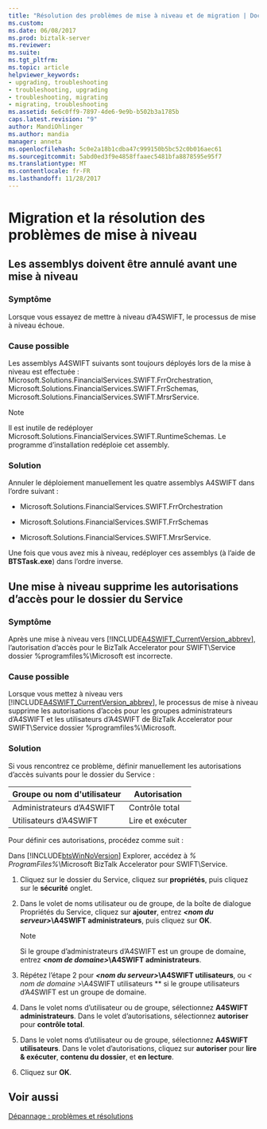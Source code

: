 ```yaml
---
title: "Résolution des problèmes de mise à niveau et de migration | Documents Microsoft"
ms.custom: 
ms.date: 06/08/2017
ms.prod: biztalk-server
ms.reviewer: 
ms.suite: 
ms.tgt_pltfrm: 
ms.topic: article
helpviewer_keywords:
- upgrading, troubleshooting
- troubleshooting, upgrading
- troubleshooting, migrating
- migrating, troubleshooting
ms.assetid: 6e6c0ff9-7897-4de6-9e9b-b502b3a1785b
caps.latest.revision: "9"
author: MandiOhlinger
ms.author: mandia
manager: anneta
ms.openlocfilehash: 5c0e2a18b1cdba47c999150b5bc52c0b016aec61
ms.sourcegitcommit: 5abd0ed3f9e4858ffaaec5481bfa8878595e95f7
ms.translationtype: MT
ms.contentlocale: fr-FR
ms.lasthandoff: 11/28/2017
---
```

# <a name="migration-and-upgrade-troubleshooting"></a>Migration et la résolution des problèmes de mise à niveau
## <a name="assemblies-need-to-be-undeployed-before-an-upgrade"></a>Les assemblys doivent être annulé avant une mise à niveau  
  
### <a name="symptom"></a>Symptôme  
 Lorsque vous essayez de mettre à niveau d’A4SWIFT, le processus de mise à niveau échoue.  
  
### <a name="possible-cause"></a>Cause possible  
 Les assemblys A4SWIFT suivants sont toujours déployés lors de la mise à niveau est effectuée : Microsoft.Solutions.FinancialServices.SWIFT.FrrOrchestration, Microsoft.Solutions.FinancialServices.SWIFT.FrrSchemas, Microsoft.Solutions.FinancialServices.SWIFT.MrsrService.  
  
> [!NOTE]
>  Il est inutile de redéployer Microsoft.Solutions.FinancialServices.SWIFT.RuntimeSchemas. Le programme d’installation redéploie cet assembly.  
  
### <a name="solution"></a>Solution  
 Annuler le déploiement manuellement les quatre assemblys A4SWIFT dans l’ordre suivant :  
  
-   Microsoft.Solutions.FinancialServices.SWIFT.FrrOrchestration  
  
-   Microsoft.Solutions.FinancialServices.SWIFT.FrrSchemas  
  
-   Microsoft.Solutions.FinancialServices.SWIFT.MrsrService.  
  
 Une fois que vous avez mis à niveau, redéployer ces assemblys (à l’aide de **BTSTask.exe**) dans l’ordre inverse.  
  
## <a name="an-upgrade-removes-access-permissions-for-the-service-folder"></a>Une mise à niveau supprime les autorisations d’accès pour le dossier du Service  
  
### <a name="symptom"></a>Symptôme  
 Après une mise à niveau vers [!INCLUDE[A4SWIFT_CurrentVersion_abbrev](../../includes/a4swift-currentversion-abbrev-md.md)], l’autorisation d’accès pour le BizTalk Accelerator pour SWIFT\Service dossier %programfiles%\Microsoft est incorrecte.  
  
### <a name="possible-cause"></a>Cause possible  
 Lorsque vous mettez à niveau vers [!INCLUDE[A4SWIFT_CurrentVersion_abbrev](../../includes/a4swift-currentversion-abbrev-md.md)], le processus de mise à niveau supprime les autorisations d’accès pour les groupes administrateurs d’A4SWIFT et les utilisateurs d’A4SWIFT de BizTalk Accelerator pour SWIFT\Service dossier %programfiles%\Microsoft.  
  
### <a name="solution"></a>Solution  
 Si vous rencontrez ce problème, définir manuellement les autorisations d’accès suivants pour le dossier du Service :  
  
|Groupe ou nom d'utilisateur|Autorisation|  
|------------------------|----------------|  
|Administrateurs d’A4SWIFT|Contrôle total|  
|Utilisateurs d’A4SWIFT|Lire et exécuter|  
  
 Pour définir ces autorisations, procédez comme suit :  
  
 Dans [!INCLUDE[btsWinNoVersion](../../includes/btswinnoversion-md.md)] Explorer, accédez à *% ProgramFiles%*\Microsoft BizTalk Accelerator pour SWIFT\Service.  
  
1.  Cliquez sur le dossier du Service, cliquez sur **propriétés**, puis cliquez sur le **sécurité** onglet.  
  
2.  Dans le volet de noms utilisateur ou de groupe, de la boîte de dialogue Propriétés du Service, cliquez sur **ajouter**, entrez   ***\<nom du serveur\>*\A4SWIFT administrateurs**, puis cliquez sur **OK**.  
  
    > [!NOTE]
    >  Si le groupe d’administrateurs d’A4SWIFT est un groupe de domaine, entrez   ***\<nom de domaine\>*\A4SWIFT administrateurs**.  
  
3.  Répétez l’étape 2 pour   ***\<nom du serveur\>*\A4SWIFT utilisateurs**, ou  **\<* nom de domaine* \>\A4SWIFT utilisateurs ** si le groupe utilisateurs d’A4SWIFT est un groupe de domaine.  
  
4.  Dans le volet noms d’utilisateur ou de groupe, sélectionnez **A4SWIFT administrateurs**. Dans le volet d’autorisations, sélectionnez **autoriser** pour **contrôle total**.  
  
5.  Dans le volet noms d’utilisateur ou de groupe, sélectionnez **A4SWIFT utilisateurs**. Dans le volet d’autorisations, cliquez sur **autoriser** pour **lire & exécuter**, **contenu du dossier**, et **en lecture**.  
  
6.  Cliquez sur **OK**.  
  
## <a name="see-also"></a>Voir aussi  
 [Dépannage : problèmes et résolutions](../../adapters-and-accelerators/accelerator-swift/troubleshooting-issues-and-resolutions1.md)